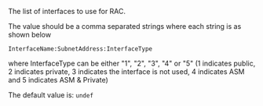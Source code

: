 
The list of interfaces to use for RAC.

The value should be a comma separated strings where each string is as shown below

```
InterfaceName:SubnetAddress:InterfaceType
```

where InterfaceType can be either "1", "2", "3", "4" or "5" (1 indicates public, 2 indicates private, 3 indicates the interface is not used, 4 indicates ASM and 5 indicates ASM & Private)

The default value is: `undef`
